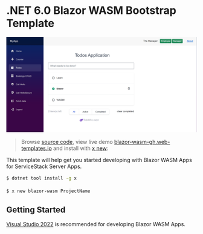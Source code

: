 
# .NET 6.0 Blazor WASM Bootstrap Template

[![](https://raw.githubusercontent.com/ServiceStack/Assets/master/csharp-templates/blazor-wasm.png)](https://blazor-wasm-gh.web-templates.io)

> Browse [source code](https://github.com/NetCoreTemplates/blazor-wasm), view live demo [blazor-wasm-gh.web-templates.io](https://blazor-wasm-gh.web-templates.io) and install with [x new](https://docs.servicestack.net/dotnet-new):

This template will help get you started developing with Blazor WASM Apps for ServiceStack Server Apps.

```bash
$ dotnet tool install -g x

$ x new blazor-wasm ProjectName
```

## Getting Started

[Visual Studio 2022](https://visualstudio.microsoft.com/launch/) is recommended for developing Blazor WASM Apps.
